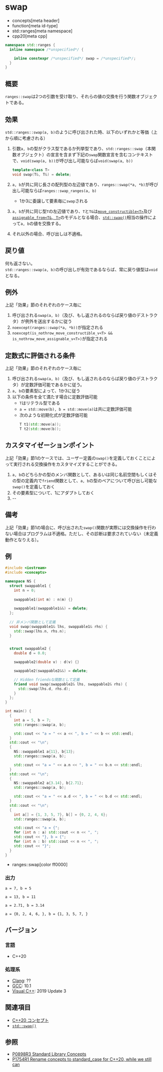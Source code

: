 # swap

* concepts[meta header]
* function[meta id-type]
* std::ranges[meta namespace]
* cpp20[meta cpp]

```cpp
namespace std::ranges {
  inline namespace /*unspecified*/ {

    inline constexpr /*unspecified*/ swap = /*unspecified*/;
  }
}
```

## 概要

`ranges::swap`は2つの引数を受け取り、それらの値の交換を行う関数オブジェクトである。

## 効果

`std::ranges::swap(a, b)`のように呼び出された時、以下のいずれかと等価（上から順に考慮される）

1. 引数`a, b`の型がクラス型であるか列挙型であり、`std::ranges::swap`（本関数オブジェクト）の宣言を含まず下記の`swap`関数宣言を含むコンテキストで、`void(swap(a, b))`が呼び出し可能ならば`void(swap(a, b))`
   ```cpp
   template<class T>
   void swap(T&, T&) = delete;
   ```

2. `a, b`が共に同じ長さの配列型の左辺値であり、`ranges::swap(*a, *b)`が呼び出し可能ならば`ranges::swap_ranges(a, b)`
      - 1か3に委譲して要素毎に`swap`される

3. `a, b`が共に同じ型`T`の左辺値であり、`T`と`T&`は[`move_constructible<T>`](move_constructible.md)及び[`assignable_from<T&, T>`](move_constructible.md)のモデルとなる場合、[`std::swap()`](/reference/utility/swap.md)相当の操作によって`a, b`の値を交換する。

4. それ以外の場合、呼び出しは不適格。

## 戻り値

何も返さない。  
`std::ranges::swap(a, b)`の呼び出しが有効であるならば、常に戻り値型は`void`となる。

## 例外

上記「効果」節のそれぞれのケース毎に

1. 呼び出される`swap(a, b)`（及び、もし返されるのならば戻り値のデストラクタ）が例外を送出するかに従う
2. `noexcept(ranges::swap(*a, *b))`が指定される
3. `noexcept(is_nothrow_move_constructible_v<T> && is_nothrow_move_assignable_v<T>)`が指定される


## 定数式に評価される条件

上記「効果」節のそれぞれのケース毎に

1. 呼び出される`swap(a, b)`（及び、もし返されるのならば戻り値のデストラクタ）が定数評価可能であるかに従う。
2. `a, b`の要素型によって、1か3に従う
3. 以下の条件を全て満たす場合に定数評価可能
      - `T`はリテラル型である
      - `a = std::move(b), b = std::move(a)`は共に定数評価可能
      - 次のような初期化式が定数評価可能
        ```cpp
        T t1(std::move(a));
        T t2(std::move(b));
        ```

## カスタマイゼーションポイント

上記「効果」節1のケースでは、ユーザー定義の`swap()`を定義しておくことによって実行される交換操作をカスタマイズすることができる。

1. `a, b`のどちらかの型のメンバ関数として、あるいは同じ名前空間もしくはその型の定義内で`friend`関数として、`a, b`の型のペアについて呼び出し可能な`swap()`を定義しておく
2. その要素型について、1にアダプトしておく
3. --

## 備考

上記「効果」節1の場合に、呼び出された`swap()`関数が実際には交換操作を行わない場合はプログラムは不適格。ただし、その診断は要求されていない（未定義動作となりえる）。

## 例
```cpp example
#include <iostream>
#include <concepts>

namespace NS {
  struct swappable1 {
    int n = 0;
    
    swappable1(int m) : n(m) {}
    
    swappable1(swappable1&&) = delete;
  };
  
  // 非メンバ関数として定義
  void swap(swappable1& lhs, swappable1& rhs) {
    std::swap(lhs.n, rhs.n);
  }


  struct swappable2 {
    double d = 0.0;

    swappable2(double v) : d(v) {}

    swappable2(swappable2&&) = delete;

    // Hidden friendsな関数として定義
    friend void swap(swappable2& lhs, swappable2& rhs) {
      std::swap(lhs.d, rhs.d);
    }
  };
}

int main() {
  {
    int a = 5, b = 7;
    std::ranges::swap(a, b);

    std::cout << "a = " << a << ", b = " << b << std::endl;
  }
  std::cout << "\n";
  {
    NS::swappable1 a{11}, b{13};
    std::ranges::swap(a, b);

    std::cout << "a = " << a.n << ", b = " << b.n << std::endl;
  }
  std::cout << "\n";
  {
    NS::swappable2 a{3.14}, b{2.71};
    std::ranges::swap(a, b);

    std::cout << "a = " << a.d << ", b = " << b.d << std::endl;
  }
  std::cout << "\n";
  {
    int a[] = {1, 3, 5, 7}, b[] = {0, 2, 4, 6};
    std::ranges::swap(a, b);

    std::cout << "a = {";
    for (int n : a) std::cout << n << ", ";
    std::cout << "}, b = {";
    for (int n : b) std::cout << n << ", ";
    std::cout << "}";
  }
}
```
* ranges::swap[color ff0000]

### 出力
```
a = 7, b = 5

a = 13, b = 11

a = 2.71, b = 3.14

a = {0, 2, 4, 6, }, b = {1, 3, 5, 7, }
```

## バージョン
### 言語
- C++20

### 処理系
- [Clang](/implementation.md#clang): ??
- [GCC](/implementation.md#gcc): 10.1
- [Visual C++](/implementation.md#visual_cpp): 2019 Update 3

## 関連項目

- [C++20 コンセプト](/lang/cpp20/concepts.md)
- [`std::swap()`](/reference/utility/swap.md)

## 参照
- [P0898R3 Standard Library Concepts](http://www.open-std.org/jtc1/sc22/wg21/docs/papers/2018/p0898r3.pdf)
- [P1754R1 Rename concepts to standard_case for C++20, while we still can](http://www.open-std.org/jtc1/sc22/wg21/docs/papers/2019/p1754r1.pdf)
